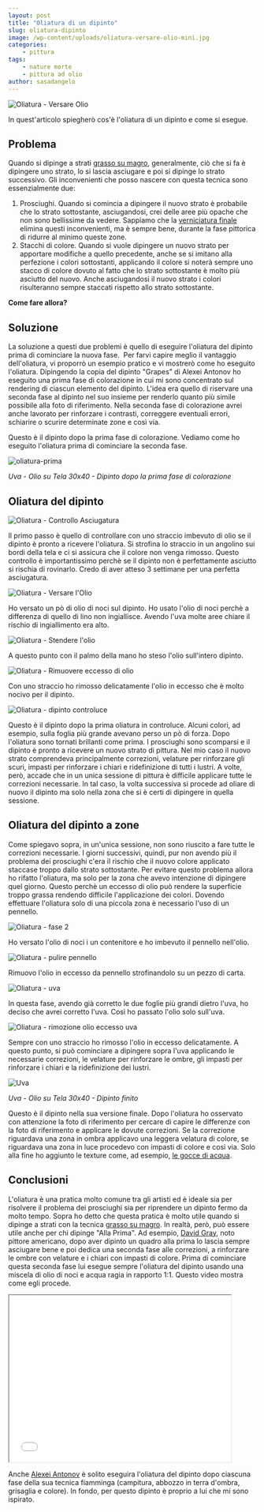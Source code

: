 ```yaml
---
layout: post
title: "Oliatura di un dipinto"
slug: oliatura-dipinto
image: /wp-content/uploads/oliatura-versare-olio-mini.jpg
categories:
    - pittura
tags:
    - nature morte
    - pittura ad olio
author: sasadangelo
---
```


![Oliatura - Versare Olio](/wp-content/uploads/oliatura-versare-olio-mini.jpg)

In quest'articolo spiegherò cos'è l'oliatura di un dipinto e come si esegue.

## Problema

Quando si dipinge a strati [grasso su magro](/tecnica-bagnato-bagnato-grasso-magro/ "Grasso su magro"), generalmente, ciò che si fa è dipingere uno strato, lo si lascia asciugare e poi si dipinge lo strato successivo. Gli inconvenienti che posso nascere con questa tecnica sono essenzialmente due:

1. Prosciughi. Quando si comincia a dipingere il nuovo strato è probabile che lo strato sottostante, asciugandosi, crei delle aree più opache che non sono bellissime da vedere. Sappiamo che la [verniciatura finale](/vernice-finale-dipinto/ "Vernice Finale") elimina questi inconvenienti, ma è sempre bene, durante la fase pittorica di ridurre al minimo queste zone.
2. Stacchi di colore. Quando si vuole dipingere un nuovo strato per apportare modifiche a quello precedente, anche se si imitano alla perfezione i colori sottostanti, applicando il colore si noterà sempre uno stacco di colore dovuto al fatto che lo strato sottostante è molto più asciutto del nuovo. Anche asciugandosi il nuovo strato i colori risulteranno sempre staccati rispetto allo strato sottostante.

**Come fare allora?**

## Soluzione

La soluzione a questi due problemi è quello di eseguire l'oliatura del dipinto prima di cominciare la nuova fase.  Per farvi capire meglio il vantaggio dell'oliatura, vi proporrò un esempio pratico e vi mostrerò come ho eseguito l'oliatura. Dipingendo la copia del dipinto "Grapes" di Alexei Antonov ho eseguito una prima fase di colorazione in cui mi sono concentrato sul rendering di ciascun elemento del dipinto. L'idea era quello di riservare una seconda fase al dipinto nel suo insieme per renderlo quanto più simile possibile alla foto di riferimento. Nella seconda fase di colorazione avrei anche lavorato per rinforzare i contrasti, correggere eventuali errori, schiarire o scurire determinate zone e così via.

Questo è il dipinto dopo la prima fase di colorazione. Vediamo come ho eseguito l'oliatura prima di cominciare la seconda fase.

![oliatura-prima](/wp-content/uploads/oliatura-prima.jpg)

_Uva - Olio su Tela 30x40 - Dipinto dopo la prima fase di colorazione_

## Oliatura del dipinto

![Oliatura - Controllo Asciugatura](/wp-content/uploads/oliatura-controllo.jpg "Oliatura - Controllo Asciugatura")

Il primo passo è quello di controllare con uno straccio imbevuto di olio se il dipinto è pronto a ricevere l'oliatura. Si strofina lo straccio in un angolino sui bordi della tela e ci si assicura che il colore non venga rimosso. Questo controllo è importantissimo perchè se il dipinto non è perfettamente asciutto si rischia di rovinarlo. Credo di aver atteso 3 settimane per una perfetta asciugatura.

![Oliatura - Versare l'Olio](/wp-content/uploads/oliatura-versare-olio.jpg "Oliatura - Versare l'Olio")

Ho versato un pò di olio di noci sul dipinto. Ho usato l'olio di noci perchè a differenza di quello di lino non ingiallisce. Avendo l'uva molte aree chiare il rischio di ingiallimento era alto.

![Oliatura - Stendere l'olio](/wp-content/uploads/oliatura-stendere-olio.jpg "Oliatura - Stendere l'olio")

A questo punto con il palmo della mano ho steso l'olio sull'intero dipinto.

![Oliatura - Rimuovere eccesso di olio](/wp-content/uploads/oliatura-rimuovere-eccesso-olio.jpg "Oliatura - Rimuovere eccesso di olio")

Con uno straccio ho rimosso delicatamente l'olio in eccesso che è molto nocivo per il dipinto.

![Oliatura - dipinto controluce](/wp-content/uploads/oliatura-dipinto-controluce.jpg "Oliatura - dipinto controluce")

Questo è il dipinto dopo la prima oliatura in controluce. Alcuni colori, ad esempio, sulla foglia più grande avevano perso un pò di forza. Dopo l'oliatura sono tornati brillanti come prima. I prosciughi sono scomparsi e il dipinto è pronto a ricevere un nuovo strato di pittura. Nel mio caso il nuovo strato comprendeva principalmente correzioni, velature per rinforzare gli scuri, impasti per rinforzare i chiari e ridefinizione di tutti i lustri. A volte, però, accade che in un unica sessione di pittura è difficile applicare tutte le correzioni necessarie. In tal caso, la volta successiva si procede ad oliare di nuovo il dipinto ma solo nella zona che si è certi di dipingere in quella sessione.

## Oliatura del dipinto a zone

Come spiegavo sopra, in un'unica sessione, non sono riuscito a fare tutte le correzioni necessarie. I giorni successivi, quindi, pur non avendo più il problema dei prosciughi c'era il rischio che il nuovo colore applicato staccase troppo dallo strato sottostante. Per evitare questo problema allora ho rifatto l'oliatura, ma solo per la zona che avevo intenzione di dipingere quel giorno. Questo perchè un eccesso di olio può rendere la superficie troppo grassa rendendo difficile l'applicazione dei colori. Dovendo effettuare l'oliatura solo di una piccola zona è necessario l'uso di un pennello.

![Oliatura - fase 2](/wp-content/uploads/oliatura-fase-2.jpg "Oliatura - fase 2")

Ho versato l'olio di noci i un contenitore e ho imbevuto il pennello nell'olio.

![Oliatura - pulire pennello](/wp-content/uploads/oliatura-pulire-pennello.jpg "Oliatura - pulire pennello")

Rimuovo l'olio in eccesso da pennello strofinandolo su un pezzo di carta.

![Oliatura - uva](/wp-content/uploads/oliatura-uva.jpg "Oliatura - uva")

In questa fase, avendo già corretto le due foglie più grandi dietro l'uva, ho deciso che avrei corretto l'uva. Così ho passato l'olio solo sull'uva.

![Oliatura - rimozione olio eccesso uva](/wp-content/uploads/oliatura-rimozione-olio-eccesso-uva.jpg "Oliatura - rimozione olio eccesso uva")

Sempre con uno straccio ho rimosso l'olio in eccesso delicatamente. A questo punto, si può cominciare a dipingere sopra l'uva applicando le necessarie correzioni, le velature per rinforzare le ombre, gli impasti per rinforzare i chiari e la ridefinizione dei lustri.

![Uva](/wp-content/uploads/Uva-Web1.jpg "Uva")

_Uva - Olio su Tela 30x40 - Dipinto finito_

Questo è il dipinto nella sua versione finale. Dopo l'oliatura ho osservato con attenzione la foto di riferimento per cercare di capire le differenze con la foto di riferimento e applicare le dovute correzioni. Se la correzione riguardava una zona in ombra applicavo una leggera velatura di colore, se riguardava una zona in luce procedevo con impasti di colore e così via. Solo alla fine ho aggiunto le texture come, ad esempio, [le gocce di acqua](/dipingere-gocce-di-acqua/ "Dipingere gocce di acqua").

## Conclusioni

L'oliatura è una pratica molto comune tra gli artisti ed è ideale sia per risolvere il problema dei prosciughi sia per riprendere un dipinto fermo da molto tempo. Sopra ho detto che questa pratica è molto utile quando si dipinge a strati con la tecnica [grasso su magro](/tecnica-bagnato-bagnato-grasso-magro/ "Grasso su magro"). In realtà, però, può essere utile anche per chi dipinge "Alla Prima". Ad esempio, [David Gray](https://www.davidgrayart.com/#home "David Gray"), noto pittore americano, dopo aver dipinto un quadro alla prima lo lascia sempre asciugare bene e poi dedica una seconda fase alle correzioni, a rinforzare le ombre con velature e i chiari con impasti di colore. Prima di cominciare questa seconda fase lui esegue sempre l'oliatura del dipinto usando una miscela di olio di noci e acqua ragia in rapporto 1:1. Questo video mostra come egli procede.

<iframe src="//www.youtube.com/embed/DO0A3Ux95Uc" height="338" width="450" allowfullscreen></iframe>

Anche [Alexei Antonov](https://antonovart.com/ "Alexei Antonov") è solito eseguira l'oliatura del dipinto dopo ciascuna fase della sua tecnica fiamminga (campitura, abbozzo in terra d'ombra, grisaglia e colore). In fondo, per questo dipinto è proprio a lui che mi sono ispirato.
